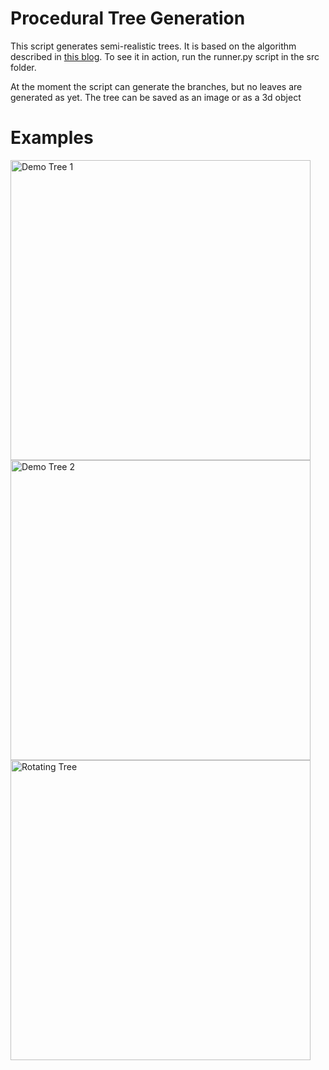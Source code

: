 # Procedural Tree Generation

This script generates semi-realistic trees. It is based on the algorithm described in [this blog](http://www.jgallant.com/procedurally-generating-trees-with-space-colonization-algorithm-in-xna/). To see it in action, run the runner.py script in the src folder.

At the moment the script can generate the branches, but no leaves are generated as yet. The tree can be saved as an image or as a 3d object


# Examples

<img src="https://github.com/KolijnWolfaardt/TreeGen/raw/master/images/tree1.png" width="480" alt="Demo Tree 1">
<img src="https://github.com/KolijnWolfaardt/TreeGen/raw/master/images/tree2.png" width="480" alt="Demo Tree 2">
<img src="https://github.com/KolijnWolfaardt/TreeGen/raw/master/images/tree_gif_1.gif" width="480" alt="Rotating Tree">
